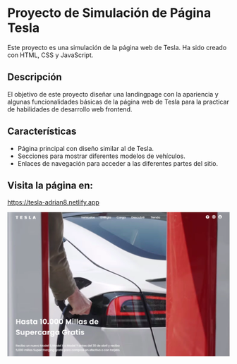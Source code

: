 # Proyecto de Simulación de Página Tesla

Este proyecto es una simulación de la página web de Tesla. Ha sido creado con HTML, CSS y JavaScript.

## Descripción

El objetivo de este proyecto diseñar una landingpage con la apariencia y algunas funcionalidades básicas de la página web de Tesla para la practicar de habilidades de desarrollo web frontend.

## Características

- Página principal con diseño similar al de Tesla.
- Secciones para mostrar diferentes modelos de vehículos.
- Enlaces de navegación para acceder a las diferentes partes del sitio.

## Visita la página en:

https://tesla-adrian8.netlify.app

![tesla](assets/images/home-tesla.png)